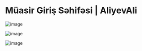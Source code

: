 # Müasir Giriş Səhifəsi | AliyevAli

![image](https://github.com/offlineflood/Modern-Login-Page/assets/108521240/7e52adc7-5dfd-47d7-921d-ef5bf82c72e8)

![image](https://github.com/offlineflood/Modern-Login-Page/assets/108521240/5f4a21fd-64e0-42a2-8ed2-6b0b98ce2ed1)

![image](https://github.com/offlineflood/Modern-Login-Page/assets/108521240/452ebba7-8a44-4266-8272-17f168a2d21f)

